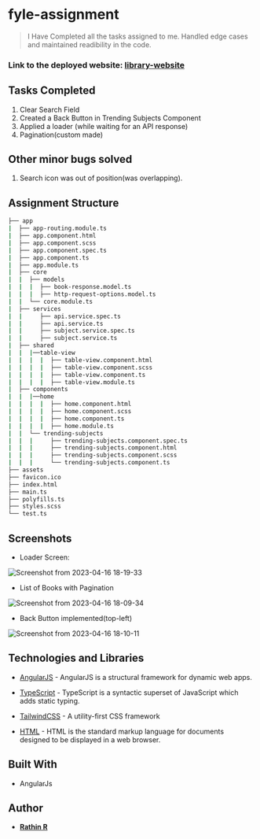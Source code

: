 # fyle-assignment
>  I Have Completed all the tasks assigned to me. Handled edge cases and maintained readibility in the code.
### Link to the deployed website: [library-website](https://rathin-fyle.netlify.app/)
## Tasks Completed
1. Clear Search Field
2. Created a Back Button in Trending Subjects Component
3. Applied a loader (while waiting for an API response)
4. Pagination(custom made)
## Other minor bugs solved
1. Search icon was out of position(was overlapping).


## Assignment Structure


```bash
├── app
|  ├── app-routing.module.ts
|  ├── app.component.html
|  ├── app.component.scss
|  ├── app.component.spec.ts
|  ├── app.component.ts
|  ├── app.module.ts
|  ├── core
|  |  ├── models
|  |  |  ├── book-response.model.ts
|  |  |  ├── http-request-options.model.ts
|  |  └── core.module.ts
|  ├── services
|  |     ├── api.service.spec.ts
|  |     ├── api.service.ts
|  |     ├── subject.service.spec.ts
|  |     ├── subject.service.ts
|  ├── shared
|  |  |──table-view
|  |  |  |  ├── table-view.component.html
|  |  |  |  ├── table-view.component.scss
|  |  |  |  ├── table-view.component.ts
|  |  |  |  ├── table-view.module.ts
|  ├── components
|  |  |──home
|  |  |  |  ├── home.component.html
|  |  |  |  ├── home.component.scss
|  |  |  |  ├── home.component.ts
|  |  |  |  ├── home.module.ts
|  |  └── trending-subjects
|  |  |     ├── trending-subjects.component.spec.ts
|  |  |     ├── trending-subjects.component.html
|  |  |     ├── trending-subjects.component.scss
|  |  |     └── trending-subjects.component.ts
├── assets
├── favicon.ico
├── index.html
├── main.ts
├── polyfills.ts
├── styles.scss
└── test.ts
```

##  Screenshots
* Loader Screen:

![Screenshot from 2023-04-16 18-19-33](https://user-images.githubusercontent.com/62543734/232409783-cba78b1d-bed1-41c2-8852-1f6cbea631e2.png)

* List of Books with Pagination 

![Screenshot from 2023-04-16 18-09-34](https://user-images.githubusercontent.com/62543734/232413042-eac601f9-0697-406c-ae24-83a538daf592.png)

* Back Button implemented(top-left)

![Screenshot from 2023-04-16 18-10-11](https://user-images.githubusercontent.com/62543734/232413171-523331a3-dfac-4a9d-b347-16456a534960.png)




      
## Technologies and Libraries



- [AngularJS](https://angularjs.org/) - AngularJS is a structural framework for dynamic web apps.

- [TypeScript](https://www.typescriptlang.org/docs/handbook/typescript-in-5-minutes.html) - TypeScript is a syntactic superset of JavaScript which adds static typing.

- [TailwindCSS](https://tailwindcss.com/) - A utility-first CSS framework

- [HTML](https://en.wikipedia.org/wiki/HTML) - HTML is the standard markup language for documents designed to be displayed in a web browser.

## Built With

* AngularJs

## Author
* <a href="https://github.com/Grim-R3ap3r"> **Rathin R** </a>
